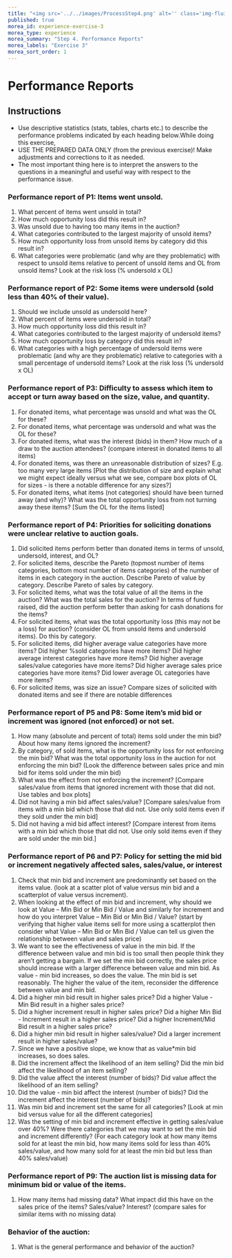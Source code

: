 ```yaml
---
title: "<img src='../../images/ProcessStep4.png' alt='' class='img-fluid rounded-circle mx-auto d-block' width='50' height='50'"
published: true  
morea_id: experience-exercise-3
morea_type: experience  
morea_summary: "Step 4. Performance Reports"
morea_labels: "Exercise 3"
morea_sort_order: 1  
---  
```

# Performance Reports  
## Instructions  
- Use descriptive statistics (stats, tables, charts etc.) to describe the performance problems indicated by each heading below.While doing this exercise, 
- USE THE PREPARED DATA ONLY (from the previous exercise)! Make adjustments and corrections to it as needed.  
- The most important thing here is to interpret the answers to the questions in a meaningful and useful way with respect to the performance issue.

### Performance report of P1: Items went unsold. 
1. What percent of items went unsold in total?
2. How much opportunity loss did this result in?
3. Was unsold due to having too many items in the auction?
4. What categories contributed to the largest majority of unsold items?
5. How much opportunity loss from unsold items by category did this result in?
6. What categories were problematic (and why are they problematic) with respect to unsold items relative to percent of unsold items and OL from unsold items? Look at the risk loss (% undersold x OL)  
 
### Performance report of P2: Some items were undersold (sold less than 40% of their value). 
1. Should we include unsold as undersold here?
2. What percent of items were undersold in total?
3. How much opportunity loss did this result in?
4. What categories contributed to the largest majority of undersold items?
5. How much opportunity loss by category did this result in?
6. What categories with a high percentage of undersold items were problematic (and why are they problematic) relative to categories with a small percentage of undersold items? Look at the risk loss (% undersold x OL)
 
### Performance report of P3: Difficulty to assess which item to accept or turn away based on the size, value, and quantity.
1. For donated items, what percentage was unsold and what was the OL for these?
2. For donated items, what percentage was undersold and what was the OL for these?
3. For donated items, what was the interest (bids) in them? How much of a draw to the auction attendees? (compare interest in donated items to all items)
4. For donated items, was there an unreasonable distribution of sizes? E.g. too many very large items [Plot the distribution of size and explain what we might expect ideally versus what we see, compare box plots of OL for sizes - is there a notable difference for any sizes?]
5. For donated items, what items (not categories) should have been turned away (and why)? What was the total opportunity loss from not turning away these items? [Sum the OL for the items listed]
 
### Performance report of P4:  Priorities for soliciting donations were unclear relative to auction goals.
1. Did solicited items perform better than donated items in terms of unsold, undersold, interest, and OL?
2. For solicited items, describe the Pareto (topmost number of items categories, bottom most number of items categories) of the number of items in each category in the auction. Describe Pareto of value by category. Describe Pareto of sales by category.
3. For solicited items, what was the total value of all the items in the auction? What was the total sales for the auction? In terms of funds raised, did the auction perform better than asking for cash donations for the items?
4. For solicited items, what was the total opportunity loss (this may not be a loss) for auction? (consider OL from unsold items and undersold items). Do this by category.
5. For solicited items, did higher average value categories have more items? Did higher %sold categories have more items? Did higher average interest categories have more items? Did higher average sales/value categories have more items? Did higher average sales price categories have more items? Did lower average OL categories have more items?
6. For solicited items, was size an issue? Compare sizes of solicited with donated items and see if there are notable differences

### Performance report of P5 and P8: Some item’s mid bid or increment was ignored (not enforced) or not set. 
1. How many (absolute and percent of total) items sold under the min bid? About how many items ignored the increment?
2. By category, of sold items, what is the opportunity loss for not enforcing the min bid? What was the total opportunity loss in the auction for not enforcing the min bid? (Look the difference between sales price and min bid for items sold under the min bid)
3. What was the effect from not enforcing the increment? [Compare sales/value from items that ignored increment with those that did not. Use tables and box plots]
4. Did not having a min bid affect sales/value? [Compare sales/value from items with a min bid which those that did not. Use only sold items even if they sold under the min bid]
5. Did not having a mid bid affect interest? [Compare interest from items with a min bid which those that did not. Use only sold items even if they are sold under the min bid.]
 
### Performance report of P6 and P7: Policy for setting the mid bid or increment negatively affected sales, sales/value, or interest 
1. Check that min bid and increment are predominantly set based on the items value. (look at a scatter plot of value versus min bid and a scatterplot of value versus increment).
2. When looking at the effect of min bid and increment, why should we look at Value – Min Bid or Min Bid / Value and similarly for increment and how do you interpret Value – Min Bid or Min Bid / Value? (start by verifying that higher value items sell for more using a scatterplot then consider what Value – Min Bid or Min Bid / Value can tell us given the relationship between value and sales price)
3. We want to see the effectiveness of value in the min bid. If the difference between value and min bid is too small then people think they aren’t getting a bargain. If we set the min bid correctly, the sales price should increase with a larger difference between value and min bid. As value - min bid increases, so does the value. The min bid is set reasonably. The higher the value of the item, reconsider the difference between value and min bid.
4. Did a higher min bid result in higher sales price? Did a higher Value - Min Bid result in a higher sales price?
5. Did a higher increment result in higher sales price? Did a higher Min Bid - Increment result in a higher sales price? Did a higher Increment/Mid Bid result in a higher sales price?
6. Did a higher min bid result in higher sales/value? Did a larger increment result in higher sales/value?
7. Since we have a positive slope, we know that as value*min bid increases, so does sales.
8. Did the increment affect the likelihood of an item selling? Did the min bid affect the likelihood of an item selling?
9. Did the value affect the interest (number of bids)? Did value affect the likelihood of an item selling?
10. Did the value - min bid affect the interest (number of bids)? Did the increment affect the interest (number of bids)?
11. Was min bid and increment set the same for all categories? [Look at min bid versus value for all the different categories]
12. Was the setting of min bid and increment effective in getting sales/value over 40%? Were there categories that we may want to set the min bid and increment differently? (For each category look at how many items sold for at least the min bid, how many items sold for less than 40% sales/value, and how many sold for at least the min bid but less than 40% sales/value)
 
### Performance report of P9: The auction list is missing data for minimum bid or value of the items. 
1. How many items had missing data? What impact did this have on the sales price of the items? Sales/value? Interest? (compare sales for similar items with no missing data)

### Behavior of the auction:
1. What is the general performance and behavior of the auction?

